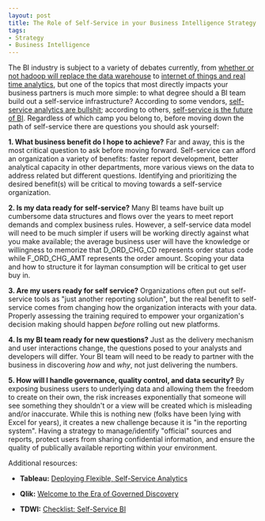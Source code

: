 ```yaml
---
layout: post
title: The Role of Self-Service in your Business Intelligence Strategy
tags:
- Strategy
- Business Intelligence
---
```


The BI industry is subject to a variety of debates currently, from [whether or not hadoop will replace the data warehouse](http://www.informationweek.com/big-data/big-data-analytics/hadoop-5-undeniable-truths/a/d-id/1316832) to [internet of things and real time analytics](http://www.rtinsights.com/iot-real-time-analytics-hype-cycle-vs-delivering-results/), but one of the topics that most directly impacts your business partners is much more simple: to what degree should a BI team build out a self-service infrastructure? According to some vendors, [self-service analytics are bullshit](http://www.cbronline.com/news/big-data/platforms/sap-bi-2015-top-5-take-aways-4603283); according to others, [self-service is the future of BI](http://www.kdnuggets.com/2014/11/the-future-analytics-3-predictions-bi-2015.html). Regardless of which camp you belong to, before moving down the path of self-service there are <number> questions you should ask yourself:

**1. What business benefit do I hope to achieve?** Far and away, this is the most critical question to ask before moving forward. Self-service can afford an organization a variety of benefits: faster report development, better analytical capacity in other departments, more various views on the data to address related but different questions. Identifying and prioritizing the desired benefit(s) will be critical to moving towards a self-service organization.

**2. Is my data ready for self-service?** Many BI teams have built up cumbersome data structures and flows over the years to meet report demands and complex business rules. However, a self-service data model will need to be much simpler if users will be working directly against what you make available; the average business user will have the knowledge or willingness to memorize that D_ORD_CHG_CD represents order status code while F_ORD_CHG_AMT represents the order amount. Scoping your data and how to structure it for layman consumption will be critical to get user buy in.

**3. Are my users ready for self service?** Organizations often put out self-service tools as "just another reporting solution", but the real benefit to self-service comes from changing how the organization interacts with your data. Properly assessing the training required to empower your organization's decision making should happen _before_ rolling out new platforms.

**4. Is my BI team ready for new questions?** Just as the delivery mechanism and user interactions change, the questions posed to your analysts and developers will differ. Your BI team will need to be ready to partner with the business in discovering _how_ and _why_, not just delivering the numbers.

**5. How will I handle governance, quality control, and data security?** By exposing business users to underlying data and allowing them the freedom to create on their own, the risk increases exponentially that someone will see something they shouldn't or a view will be created which is misleading and/or inaccurate. While this is nothing new (folks have been lying with Excel for years), it creates a new challenge because it is "in the reporting system". Having a strategy to manage/identify "official" sources and reports, protect users from sharing confidential information, and ensure the quality of publically available reporting within your environment.


Additional resources:

- **Tableau:** [Deploying Flexible, Self-Service Analytics](http://www.tableau.com/learn/whitepapers/deploying-flexible-self-service-analytics)

- **Qlik:** [Welcome to the Era of Governed Discovery](http://www.qlik.com/en/explore/products/empowers-it)

- **TDWI:** [Checklist: Self-Service BI](https://www.microstrategy.com/Strategy/media/downloads/white-papers/TDWI_Self-Service-BI.pdf)
